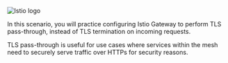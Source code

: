 
![Istio logo](https://raw.githubusercontent.com/lorenzo85/scenarios-ica/master/istio-logo.svg)

In this scenario, you will practice configuring Istio Gateway to perform TLS pass-through, 
instead of TLS termination on incoming requests.

TLS pass-through is useful for use cases where services within the mesh need to 
securely serve traffic over HTTPs for security reasons.